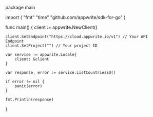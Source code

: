 package main

import (
    "fmt"
    "time"
    "github.com/appwrite/sdk-for-go"
)

func main() {
    client := appwrite.NewClient()

    client.SetEndpoint("https://cloud.appwrite.io/v1") // Your API Endpoint
    client.SetProject("") // Your project ID

    var service := appwrite.Locale{
        client: &client
    }

    var response, error := service.ListCountriesEU()

    if error != nil {
        panic(error)
    }

    fmt.Println(response)
}
